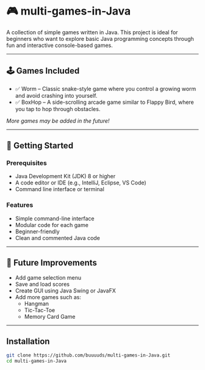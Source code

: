 # 🎮 multi-games-in-Java

A collection of simple games written in Java. This project is ideal for beginners who want to explore basic Java programming concepts through fun and interactive console-based games.

---

## 🕹️ Games Included

- ✅ Worm – Classic snake-style game where you control a growing worm and avoid crashing into yourself.
- ✅ BoxHop – A side-scrolling arcade game similar to Flappy Bird, where you tap to hop through obstacles.

_More games may be added in the future!_

---

## 🚀 Getting Started

### Prerequisites

- Java Development Kit (JDK) 8 or higher  
- A code editor or IDE (e.g., IntelliJ, Eclipse, VS Code)  
- Command line interface or terminal  

### Features

- Simple command-line interface  
- Modular code for each game  
- Beginner-friendly  
- Clean and commented Java code  

---

## 📌 Future Improvements

- Add game selection menu  
- Save and load scores  
- Create GUI using Java Swing or JavaFX  
- Add more games such as:  
  - Hangman  
  - Tic-Tac-Toe 
  - Memory Card Game  

---

## Installation

```bash
git clone https://github.com/buuuuds/multi-games-in-Java.git
cd multi-games-in-Java
